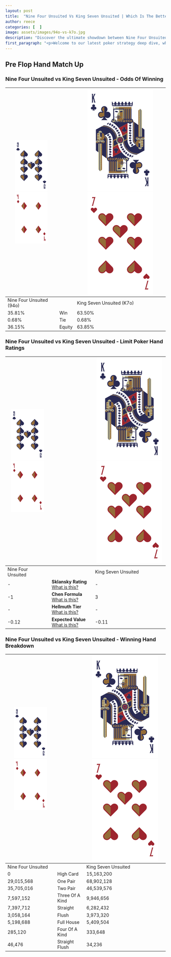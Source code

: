 ```yaml
---
layout: post
title:  "Nine Four Unsuited Vs King Seven Unsuited | Which Is The Better Hand In Poker? A Complete Guide"
author: reece
categories: [  ]
image: assets/images/94o-vs-k7o.jpg
description: "Discover the ultimate showdown between Nine Four Unsuited and King Seven Unsuited in poker! Uncover the odds, strategies, and scenarios where one hand triumphs over the other. Get ready to up your poker game with this thrilling analysis."
first_paragraph: "<p>Welcome to our latest poker strategy deep dive, where we're pitting two distinct hands against each other in a high-stakes showdown: Nine Four Unsuited vs King Seven Unsuited.</p><p>In the dynamic world of poker, every decision counts, and knowing which hand holds the upper hand is key to your success at the table.</p><p>In this article, we'll dissect these two hands, explore the scenarios where one dominates the other, and equip you with the knowledge to make strategic choices that can tip the odds in your favor.</p><p>Get ready to unravel the intriguing dynamics of these poker hands and elevate your game to new heights.</p>"
---
```




[comment]: # (sp0)

## Pre Flop Hand Match Up

<div class="table hand-ratings" markdown="1"> 



### Nine Four Unsuited vs King Seven Unsuited - Odds Of Winning


    
| ![image info](assets/images/hand1/9.png) ![image info](assets/images/hand1/4o.png) |  | ![image info](assets/images/hand2/K.png) ![image info](assets/images/hand2/7o.png) |
| -------- | -------- | -------- |
| Nine Four Unsuited (94o) |  | King Seven Unsuited (K7o) |
| 35.81% | Win | 63.50% |
| 0.68% | Tie | 0.68% |
| 36.15% | Equity | 63.85% |




[comment]: # (sp1)



### Nine Four Unsuited vs King Seven Unsuited - Limit Poker Hand Ratings


    
| ![image info](assets/images/hand1/9.png) ![image info](assets/images/hand1/4o.png) |  | ![image info](assets/images/hand2/K.png) ![image info](assets/images/hand2/7o.png) |
| -------- | -------- | -------- |
| Nine Four Unsuited |  | King Seven Unsuited |
| - | **Sklansky Rating** [What is this?](/sklansky-rating-explained) | - |
| -1 | **Chen Formula** [What is this?](/chen-formula-explained) | 3 |
| - | **Hellmuth Tier** [What is this?](/Hellmuth-tier-explained) | - |
| -0.12 | **Expected Value** [What is this?](/expected-value-explained) | -0.11 |




[comment]: # (sp2)



### Nine Four Unsuited vs King Seven Unsuited - Winning Hand Breakdown


    
| ![image info](assets/images/hand1/9.png) ![image info](assets/images/hand1/4o.png) |  | ![image info](assets/images/hand2/K.png) ![image info](assets/images/hand2/7o.png) |
| -------- | -------- | -------- |
| Nine Four Unsuited |  | King Seven Unsuited |
| 0 | High Card | 15,163,200 |
| 29,015,568 | One Pair | 68,902,128 |
| 35,705,016 | Two Pair | 46,539,576 |
| 7,597,152 | Three Of A Kind | 9,946,656 |
| 7,397,712 | Straight | 6,282,432 |
| 3,058,164 | Flush | 3,973,320 |
| 5,198,688 | Full House | 5,409,504 |
| 285,120 | Four Of A Kind | 333,648 |
| 46,476 | Straight Flush | 34,236 |




[comment]: # (sp3)



</div>

[comment]: # (sp4)



[comment]: # (sp5)

